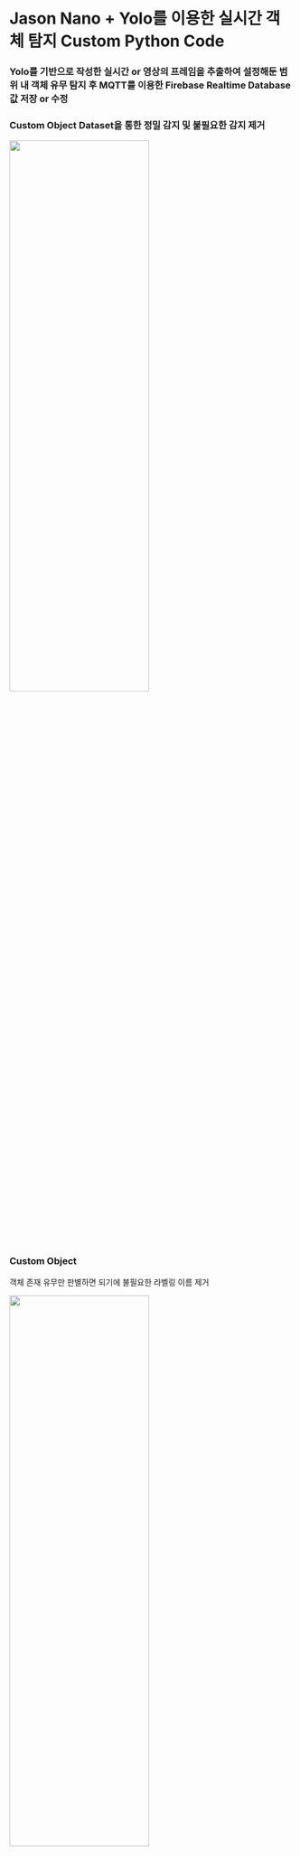 # Jason Nano + Yolo를 이용한 실시간 객체 탐지 Custom Python Code

### Yolo를 기반으로 작성한 실시간 or 영상의 프레임을 추출하여 설정해둔 범위 내 객체 유무 탐지 후 MQTT를 이용한 Firebase Realtime Database 값 저장 or 수정

### Custom Object Dataset을 통한 정밀 감지 및 불필요한 감지 제거

<img src="https://github.com/Artecrowd/yolov5/assets/127479677/8a289e27-d830-493b-9e2e-d88a04d76b63" width="70%" height="50%" align="center">

### Custom Object

객체 존재 유무만 판별하면 되기에 불필요한 라벨링 이름 제거

<img src="https://github.com/Artecrowd/yolov5/assets/127479677/3c66807a-17de-4fc4-bbd8-8b1f683e22a5" width="70%" height="50%" align="center">

### 좌표 탐지를 통한 범위 탐지

<img src="https://github.com/Artecrowd/yolov5/assets/127479677/9a390887-3e5b-4958-bb1f-aaef9776f646" width="70%" height="50%" align="center">

### torch_no_gard()를 이용한 백그라운드 쓰레드보다 효율적인 동시 작업

<img src="https://github.com/Artecrowd/yolov5/assets/127479677/244394ce-c019-4092-aafc-0f09ba256c58" width="70%" height="50%" align="center">

### 실 사용 예시

<img src="https://github.com/Artecrowd/yolov5/assets/127479677/8bafdf10-de19-41e6-8072-b2e259147a30" width="70%" height="50%" align="center">
